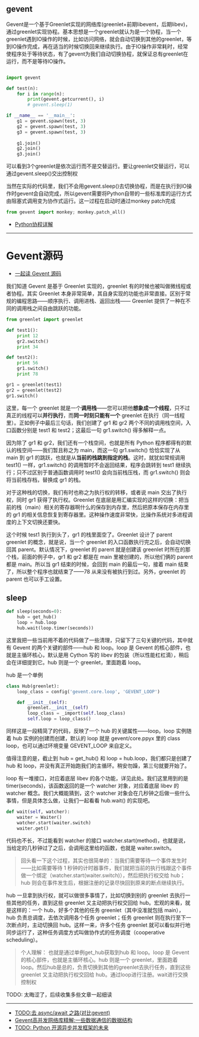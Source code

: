 
## gevent

Gevent是一个基于Greenlet实现的网络库(greenlet+前期libevent，后期libev)，通过greenlet实现协程。基本思想是一个greenlet就认为是一个协程，当一个greenlet遇到IO操作的时候，比如访问网络，就会自动切换到其他的greenlet，等到IO操作完成，再在适当的时候切换回来继续执行。由于IO操作非常耗时，经常使程序处于等待状态，有了gevent为我们自动切换协程，就保证总有greenlet在运行，而不是等待IO操作。


```python

import gevent

def test(n):
    for i in range(n):
        print(gevent.getcurrent(), i)
        # gevent.sleep(1)

if __name__ == '__main__':
    g1 = gevent.spawn(test, 3)
    g2 = gevent.spawn(test, 3)
    g3 = gevent.spawn(test, 3)
    
    g1.join()
    g2.join()
    g3.join()

```

可以看到3个greenlet是依次运行而不是交替运行。要让greenlet交替运行，可以通过gevent.sleep()交出控制权

当然在实际的代码里，我们不会用gevent.sleep()去切换协程，而是在执行到IO操作时gevent会自动完成，所以gevent需要将Python自带的一些标准库的运行方式由阻塞式调用变为协作式运行。这一过程在启动时通过monkey patch完成

```python
from gevent import monkey; monkey.patch_all()
```

- [Python协程详解](https://juejin.im/post/5d888151f265da03dd3db0f5)


---
# Gevent源码

- [一起读 Gevent 源码](https://segmentfault.com/a/1190000000613814)

我们知道 Gevent 是基于 Greenlet 实现的，greenlet 有的时候也被叫做微线程或者协程。其实 Greenlet 本身非常简单，其自身实现的功能也非常直接。区别于常规的编程思路——顺序执行、调用进栈、返回出栈—— Greenlet 提供了一种在不同的调用栈之间自由跳跃的功能。

```python
from greenlet import greenlet

def test1():
    print 12
    gr2.switch()
    print 34

def test2():
    print 56
    gr1.switch()
    print 78

gr1 = greenlet(test1)
gr2 = greenlet(test2)
gr1.switch()
```

这里，每一个 greenlet 就是一个**调用栈**——您可以把他**想象成一个线程**，只不过真正的线程可以**并行执行**，而**同一时刻只能有一个** greenlet 在执行（同一线程里）。正如例子中最后三句话，我们创建了 gr1 和 gr2 两个不同的调用栈空间，入口函数分别是 test1 和 test2；这最后一句 gr1.switch() 得多解释一点。

因为除了 gr1 和 gr2，我们还有一个栈空间，也就是所有 Python 程序都得有的默认的栈空间——我们暂且称之为 main，而这一句 gr1.switch() 恰恰实现了从 main 到 gr1 的跳跃，也就是从**当前的栈跳到指定的栈**。这时，就犹如常规调用 test1() 一样，gr1.switch() 的调用暂时不会返回结果，程序会跳转到 test1 继续执行；只不过区别于普通函数调用时 test1() 会向当前栈压栈，而 gr1.switch() 则会将当前栈存档，替换成 gr1 的栈。

对于这种栈的切换，我们有时也称之为执行权的转移，或者说 main 交出了执行权，同时 gr1 获得了执行权。Greenlet 在底层是用汇编实现的这样的切换：把当前的栈（main）相关的寄存器啊什么的保存到内存里，然后把原本保存在内存里的 gr1 的相关信息恢复到寄存器里。这种操作速度非常快，比操作系统对多进程调度的上下文切换还要快。

这个时候 test1 执行到头了，gr1 的栈里面空了。Greenlet 设计了 parent greenlet 的概念，就是说，当一个 greenlet 的入口函数执行完之后，会自动切换回其 parent。默认情况下，greenlet 的 parent 就是创建该 greenlet 时所在的那个栈，前面的例子中，gr1 和 gr2 都是在 main 里被创建的，所以他们俩的 parent 都是 main。所以当 gr1 结束的时候，会回到 main 的最后一句，接着 main 结束了，所以整个程序也就结束了——78 从来没有被执行到过。另外，greenlet 的 parent 也可以手工设置。

## sleep

```python
def sleep(seconds=0):
    hub = get_hub()
    loop = hub.loop
    hub.wait(loop.timer(seconds))
```

这里我把一些当前用不着的代码做了一些清理，只留下了三句关键的代码，其中就有 Gevent 的两个关键的部件——hub 和 loop。loop 是 Gevent 的核心部件，也就是主循环核心，默认是用 Cython 写的 libev 的包装（所以性能杠杠滴），稍后会在详细提到它。hub 则是一个 greenlet，里面跑着 loop。

hub 是一个单例

```python
class Hub(greenlet):
    loop_class = config('gevent.core.loop', 'GEVENT_LOOP')

    def __init__(self):
        greenlet.__init__(self)
        loop_class = _import(self.loop_class)
        self.loop = loop_class()
```

同样这是一段精简了的代码，反映了一个 hub 的关键属性——loop。loop 实例随着 hub 实例的创建而创建，默认的 loop 就是 gevent/core.ppyx 里的 class loop，也可以通过环境变量 GEVENT_LOOP 来自定义。

值得注意的是，截止到 hub = get_hub() 和 loop = hub.loop，我们都只是创建了 hub 和 loop，并没有真正开始跑我们的主循环。稍安勿躁，第三句就要开始了。

loop 有一堆接口，对应着底层 libev 的各个功能，详见此处。我们这里用到的是 timer(seconds)，该函数返回的是一个 watcher 对象，对应着底层 libev 的 watcher 概念。我们大概能猜到，这个 watcher 对象会在几秒钟之后做一些什么事情，但是具体怎么做，让我们一起看看 hub.wait() 的实现吧。
```python
def wait(self, watcher):
    waiter = Waiter()
    watcher.start(waiter.switch)
    waiter.get()
```

代码也不长，不过能看到 watcher 的接口 watcher.start(method)，也就是说，当给定的几秒钟过了之后，会调用这里给的函数，也就是 waiter.switch。

> 回头看一下这个过程，其实也很简单的：当我们需要等待一个事件发生时——比如需要等待 1 秒钟的计时器事件，我们就把当前的执行栈跟这个事件做一个绑定（watcher.start(waiter.switch)），然后把执行权交给 hub；hub 则会在事件发生后，根据注册的记录尽快回到原来的断点继续执行。


hub 一旦拿到执行权，就可以做很多事情了，比如切换到别的 greenlet 去执行一些其他的任务，直到这些 greenlet 又主动把执行权交回给 hub。宏观的来看，就是这样的：一个 hub，好多个其他的任务 greenlet（其中没准就包括 main），hub 负责总调度，去依次调用各个任务 greenlet；任务 greenlet 则在执行至下一次断点时，主动切换回 hub。这样一来，许多个任务 greenlet 就可以看似并行地同步运行了，这种任务调度方式叫做协作式的任务调度（cooperative scheduling）。

> 个人理解： 也就是通过单例get_hub获取到hub 和 loop。loop 是 Gevent 的核心部件，也就是主循环核心。hub 则是一个 greenlet，里面跑着 loop。然后hub是总的，负责切换到其他的greenlet去执行任务，直到这些 greenlet 又主动把执行权交回给 hub。通过loop进行注册。wait进行交换控制权

TODO: 太晦涩了，后续收集多些文章一起细读

---


- [TODO:去 async/await 之路(对比gevent)](https://zhuanlan.zhihu.com/p/45996168)
- [Gevent高并发网络库精解:一些数据通信的数据结构](https://www.jianshu.com/p/ccf3bd34340f)
- [TODO: Python 开源异步并发框架的未来](https://segmentfault.com/a/1190000000471602)
